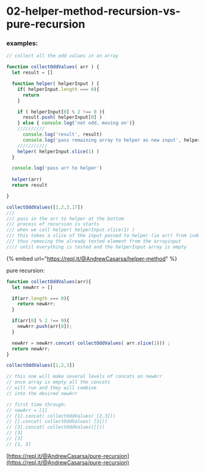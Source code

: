 # 02-helper-method-recursion-vs-pure-recursion

### examples:

```javascript
// collect all the odd values in an array

function collectOddValues( arr ) {
  let result = []

  function helper( helperInput ) {
    if( helperInput.length === 0){
      return 
    }

    if ( helperInput[0] % 2 !== 0 ){
      result.push( helperInput[0] )
    } else { console.log('not odd, moving on')}
    //////////
      console.log('result', result)
      console.log('pass remaining array to helper as new input', helperInput.slice(1))
    ///////////
    helper( helperInput.slice(1) )
  }

  console.log('pass arr to helper')
  
  helper(arr)
  return result

}

collectOddValues([1,2,3,17])
/// 
/// pass in the arr to helper at the bottom 
/// process of recursion is starts
/// when we call helper( helperInput.slice(1) ) 
/// this takes a slice of the input passed to helper (ie arr) from index 1
/// thus removing the already tested element from the arrayinput
//// until everything is tested and the helperInput array is empty
```

{% embed url="https://repl.it/@AndrewCasarsa/helper-method" %}

pure recursion: 

```javascript
function collectOddValues(arr){
  let newArr = []

  if(arr.length === 0){
    return newArr;
  }

  if(arr[0] % 2 !== 0){
    newArr.push(arr[0]);
  }

  newArr = newArr.concat( collectOddValues( arr.slice(1))) ;
  return newArr;
}

collectOddValues([1,2,3])

// this one will make several levels of concats on newArr
// once array is empty all the concats 
// will run and they will combine 
// into the desired newArr

// first time through:
// newArr = [1]
// [1].concat( collectOddValues( [2,3]))
// [].concat( collectOddValues( [3]))
// [3].concat( collectOddValues([]))
// [3]
// [3]
// [1, 3]
```

[https://repl.it/@AndrewCasarsa/pure-recursion](https://repl.it/@AndrewCasarsa/pure-recursion)

